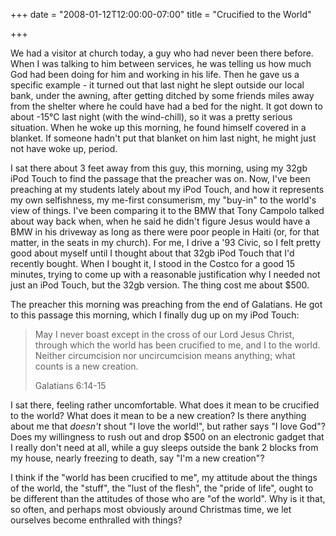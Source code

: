+++
date = "2008-01-12T12:00:00-07:00"
title = "Crucified to the World"

+++

We had a visitor at church today, a guy who had never been there before. When I was talking to him between services, he was telling us how much God had been doing for him and working in his life. Then he gave us a specific example - it turned out that last night he slept outside our local bank, under the awning, after getting ditched by some friends miles away from the shelter where he could have had a bed for the night. It got down to about -15°C last night (with the wind-chill), so it was a pretty serious situation. When he woke up this morning, he found himself covered in a blanket. If someone hadn't put that blanket on him last night, he might just not have woke up, period.

I sat there about 3 feet away from this guy, this morning, using my 32gb iPod Touch to find the passage that the preacher was on. Now, I've been preaching at my students lately about my iPod Touch, and how it represents my own selfishness, my me-first consumerism, my "buy-in" to the world's view of things. I've been comparing it to the BMW that Tony Campolo talked about way back when, when he said he didn't figure Jesus would have a BMW in his driveway as long as there were poor people in Haiti (or, for that matter, in the seats in my church). For me, I drive a '93 Civic, so I felt pretty good about myself until I thought about that 32gb iPod Touch that I'd recently bought. When I bought it, I stood in the Costco for a good 15 minutes, trying to come up with a reasonable justification why I needed not just an iPod Touch, but the 32gb version. The thing cost me about $500.

The preacher this morning was preaching from the end of Galatians. He got to this passage this morning, which I finally dug up on my iPod Touch:

> May I never boast except in the cross of our Lord Jesus Christ, through which the world has been crucified to me, and I to the world. Neither circumcision nor uncircumcision means anything; what counts is a new creation.
>
> Galatians 6:14-15

I sat there, feeling rather uncomfortable. What does it mean to be crucified to the world? What does it mean to be a new creation? Is there anything about me that _doesn't_ shout "I love the world!", but rather says "I love God"? Does my willingness to rush out and drop $500 on an electronic gadget that I really don't need at all, while a guy sleeps outside the bank 2 blocks from my house, nearly freezing to death, say "I'm a new creation"?

I think if the "world has been crucified to me", my attitude about the things of the world, the "stuff", the "lust of the flesh", the "pride of life", ought to be different than the attitudes of those who are "of the world". Why is it that, so often, and perhaps most obviously around Christmas time, we let ourselves become enthralled with things?